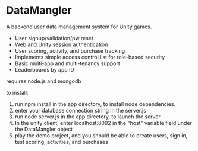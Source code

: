# DataMangler
A backend user data management system for Unity games. 

- User signup/validation/pw reset
- Web and Unity session authentication
- User scoring, activity, and purchase tracking
- Implements simple access control list for role-based security
- Basic multi-app and multi-tenancy support
- Leaderboards by app ID

requires node.js and mongodb

to install: 
1. run npm install in the app directory, to install node dependencies.
2. enter your database connection string in the server.js
3. run node server.js in the app directory, to launch the server
4. In the unity client, enter localhost:8092 in the "host" variable field under the DataMangler object
5. play the demo project, and you should be able to create users, sign in, test scoring, activities, and purchases
